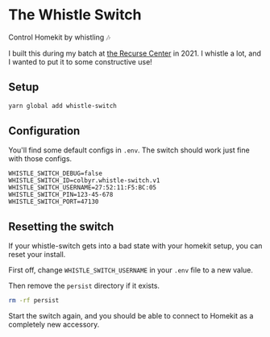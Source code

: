 # The Whistle Switch

Control Homekit by whistling 🎶

I built this during my batch at [the Recurse Center](https://www.recurse.com/) in 2021.
I whistle a lot, and I wanted to put it to some constructive use!

## Setup

```sh
yarn global add whistle-switch
```

## Configuration

You'll find some default configs in `.env`.
The switch should work just fine with those configs.

```
WHISTLE_SWITCH_DEBUG=false
WHISTLE_SWITCH_ID=colbyr.whistle-switch.v1
WHISTLE_SWITCH_USERNAME=27:52:11:F5:BC:05
WHISTLE_SWITCH_PIN=123-45-678
WHISTLE_SWITCH_PORT=47130
```

## Resetting the switch

If your whistle-switch gets into a bad state with your homekit setup, you can reset your install.

First off, change `WHISTLE_SWITCH_USERNAME` in your `.env` file to a new value.

Then remove the `persist` directory if it exists.

```sh
rm -rf persist
```

Start the switch again, and you should be able to connect to Homekit as a completely new accessory.

